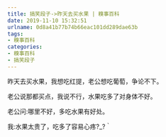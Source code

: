 ```yaml
---
title: 搞笑段子->昨天去买水果 | 糗事百科
date: 2019-11-10 15:32:51
urlname: 0d8a41b77b74b66eac101dd289dae63b
tags: 
- 糗事百科
categories:
- 糗事百科
- 搞笑段子
---
```

昨天去买水果，我想吃红提，老公想吃葡萄，争论不下。

老公说那都买点，我说不行，水果吃多了对身体不好。

老公问:哪里不好，多吃水果有好处。

我:水果太贵了，吃多了容易心疼?_?｀


